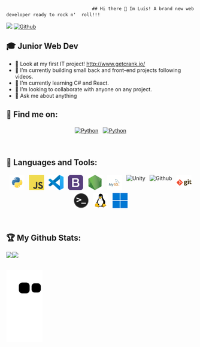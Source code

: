                                     ## Hi there 👋 Im Luís! A brand new web developer ready to rock n'  roll!!!
![](https://visitor-badge.laobi.icu/badge?page_id=LuisssM.LuisssM) [![Github](https://img.shields.io/github/followers/LuisssM?label=Followers&logo=Github)](https://github.com/LuisssM)


<div class="bg-black">

## 🎓 Junior Web Dev
- 🧰 Look at my first IT project! http://www.getcrank.io/
- 🔭 I’m currently building small back and front-end projects following videos.
- 🌱 I’m currently learning C# and React. 
- 👯 I’m looking to collaborate with anyone on any project.
- 💬 Ask me about anything

## :email: Find me on:

<!--
[<img align="left" alt="CharalambosIoannou | LinkedIn" width="40px" src="https://cdn.jsdelivr.net/npm/simple-icons@v3/icons/linkedin.svg" />][linkedin]
[<img align="left" alt="CharalambosIoannou | Mail" width="40px" src="https://cdn.jsdelivr.net/npm/simple-icons@v3/icons/gmail.svg" />][mail]
-->

<p align="center">
 <a href="https://www.linkedin.com/in/luis-santos-23bb49164" target="_blank" rel="noopener noreferrer"> <img src="https://cdn-icons-png.flaticon.com/512/174/174857.png" alt="Python" height="40" style="vertical-align:top; margin:4px"></a>
 <a href="luispsmiranda.96@gmail.com"> <img src="https://cdn-icons-png.flaticon.com/512/726/726623.png" alt="Python" height="40" style="vertical-align:top; margin:4px"></a> 
</p>

<br />


## 🧰 Languages and Tools:
<p align="center">
<img src="https://raw.githubusercontent.com/github/explore/80688e429a7d4ef2fca1e82350fe8e3517d3494d/topics/python/python.png" alt="Python" height="40" style="vertical-align:top; margin:4px">
<img src="https://raw.githubusercontent.com/github/explore/80688e429a7d4ef2fca1e82350fe8e3517d3494d/topics/javascript/javascript.png" alt="Javascript" height="40" style="vertical-align:top; margin:4px">
<img src="https://raw.githubusercontent.com/github/explore/80688e429a7d4ef2fca1e82350fe8e3517d3494d/topics/visual-studio-code/visual-studio-code.png" alt="VS Code" height="40" style="vertical-align:top; margin:4px">
<img src="https://raw.githubusercontent.com/github/explore/80688e429a7d4ef2fca1e82350fe8e3517d3494d/topics/bootstrap/bootstrap.png" alt="Bootstrap" height="40" style="vertical-align:top; margin:4px">
<img src="https://raw.githubusercontent.com/github/explore/80688e429a7d4ef2fca1e82350fe8e3517d3494d/topics/nodejs/nodejs.png" alt="NodeJS" height="40" style="vertical-align:top; margin:4px">
<img src="https://raw.githubusercontent.com/github/explore/80688e429a7d4ef2fca1e82350fe8e3517d3494d/topics/mysql/mysql.png" alt="MySQL" height="40" style="vertical-align:top; margin:4px">
 <img src="https://cdn-icons-png.flaticon.com/512/5969/5969346.png" alt="Unity" height="40" style="vertical-align:top; margin:4px">
<img src="https://cdn-icons-png.flaticon.com/512/5968/5968866.png" alt="Github" height="40" style="vertical-align:top; margin:4px">
<img src="https://raw.githubusercontent.com/github/explore/80688e429a7d4ef2fca1e82350fe8e3517d3494d/topics/git/git.png" alt="Git" height="40" style="vertical-align:top; margin:4px">
<img src="https://raw.githubusercontent.com/github/explore/80688e429a7d4ef2fca1e82350fe8e3517d3494d/topics/terminal/terminal.png" alt="Terminal" height="40" style="vertical-align:top; margin:4px">
<img src="https://raw.githubusercontent.com/github/explore/80688e429a7d4ef2fca1e82350fe8e3517d3494d/topics/linux/linux.png" alt="Linux" height="40" style="vertical-align:top; margin:4px" alt="Windows" height="40" style="vertical-align:top; margin:4px">
<img src="https://raw.githubusercontent.com/github/explore/80688e429a7d4ef2fca1e82350fe8e3517d3494d/topics/windows/windows.png" alt="Windows" height="40" style="vertical-align:top; margin:4px">

</p>

<br />

## :trophy: My Github Stats:

<!--
![GitHub stats](https://readme-stats-cfgj2cxdy.vercel.app/api?username=LuisssM&count_private=true&show_icons=true&theme=tokyonight)
![Top Langs](https://readme-stats-cfgj2cxdy.vercel.app/api/top-langs/?username=LuisssM&hide=php&theme=tokyonight)
-->
<div>
<a href="https://github-readme-stats.vercel.app/api?username=LuisssM&theme=tokyonight">
  <img  align="left" src="https://github-readme-stats.vercel.app/api?username=LuisssM&count_private=true&show_icons=true&theme=tokyonight" />
</a>
<a href="https://github-readme-stats.vercel.app/api/top-langs/?username=LuisssM&hide=php&theme=tokyonight">
  <img align="left" src="https://github-readme-stats.vercel.app/api/top-langs/?username=LuisssM&hide=php&theme=tokyonight" />
</a>




[website]: https://charalambosioannou.tech
[linkedin]: https://linkedin.com/in/charalambosioannou
[mail]: mailto:cioannou1997@gmail.com
  
<br />
  <br>

  ![Snake animation](https://github.com/rafaballerini/rafaballerini/blob/output/github-contribution-grid-snake.svg)
 <br />
</div>
        </div>
